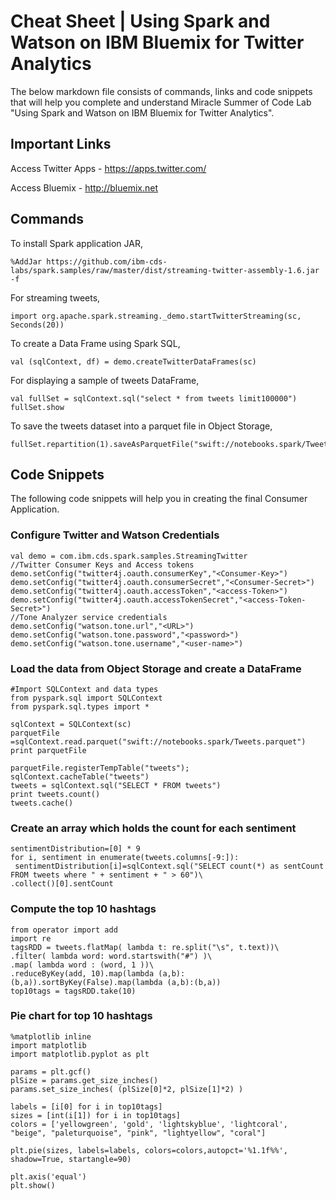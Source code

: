 # Cheat Sheet | Using Spark and Watson on IBM Bluemix for Twitter Analytics

The below markdown file consists of commands, links and code snippets that will help you complete and understand Miracle Summer of Code Lab "Using Spark and Watson on IBM Bluemix for Twitter Analytics".

## Important Links

Access Twitter Apps - https://apps.twitter.com/

Access Bluemix - http://bluemix.net

## Commands

To install Spark application JAR,

```shell
%AddJar https://github.com/ibm-cds-labs/spark.samples/raw/master/dist/streaming-twitter-assembly-1.6.jar -f
```

For streaming tweets,

```shell
import org.apache.spark.streaming._demo.startTwitterStreaming(sc, Seconds(20))
```

To create a Data Frame using Spark SQL,

```shell
val (sqlContext, df) = demo.createTwitterDataFrames(sc)
```

For displaying a sample of tweets DataFrame,

```shell
val fullSet = sqlContext.sql("select * from tweets limit100000")
fullSet.show
```

To save the tweets dataset into a parquet file in Object Storage,

```shell
fullSet.repartition(1).saveAsParquetFile("swift://notebooks.spark/Tweets.parquet")
```

## Code Snippets

The following code snippets will help you in creating the final Consumer Application.

### Configure Twitter and Watson Credentials

```
val demo = com.ibm.cds.spark.samples.StreamingTwitter
//Twitter Consumer Keys and Access tokens
demo.setConfig("twitter4j.oauth.consumerKey","<Consumer-Key>")
demo.setConfig("twitter4j.oauth.consumerSecret","<Consumer-Secret>")
demo.setConfig("twitter4j.oauth.accessToken","<access-Token>")
demo.setConfig("twitter4j.oauth.accessTokenSecret","<access-Token-Secret>")
//Tone Analyzer service credentials
demo.setConfig("watson.tone.url","<URL>")
demo.setConfig("watson.tone.password","<password>")
demo.setConfig("watson.tone.username","<user-name>")
```

### Load the data from Object Storage and create a DataFrame

```
#Import SQLContext and data types
from pyspark.sql import SQLContext
from pyspark.sql.types import *

sqlContext = SQLContext(sc)
parquetFile =sqlContext.read.parquet("swift://notebooks.spark/Tweets.parquet")
print parquetFile

parquetFile.registerTempTable("tweets");
sqlContext.cacheTable("tweets")
tweets = sqlContext.sql("SELECT * FROM tweets")
print tweets.count()
tweets.cache()

```

### Create an array which holds the count for each sentiment

```
sentimentDistribution=[0] * 9
for i, sentiment in enumerate(tweets.columns[-9:]):
 sentimentDistribution[i]=sqlContext.sql("SELECT count(*) as sentCount FROM tweets where " + sentiment + " > 60")\
.collect()[0].sentCount
```

### Compute the top 10 hashtags

```
from operator import add
import re
tagsRDD = tweets.flatMap( lambda t: re.split("\s", t.text))\
.filter( lambda word: word.startswith("#") )\
.map( lambda word : (word, 1 ))\
.reduceByKey(add, 10).map(lambda (a,b):(b,a)).sortByKey(False).map(lambda (a,b):(b,a))
top10tags = tagsRDD.take(10)
```

### Pie chart for top 10 hashtags

```
%matplotlib inline
import matplotlib
import matplotlib.pyplot as plt

params = plt.gcf()
plSize = params.get_size_inches()
params.set_size_inches( (plSize[0]*2, plSize[1]*2) )

labels = [i[0] for i in top10tags]
sizes = [int(i[1]) for i in top10tags]
colors = ['yellowgreen', 'gold', 'lightskyblue', 'lightcoral', "beige", "paleturquoise", "pink", "lightyellow", "coral"]

plt.pie(sizes, labels=labels, colors=colors,autopct='%1.1f%%', shadow=True, startangle=90)

plt.axis('equal')
plt.show()
```
